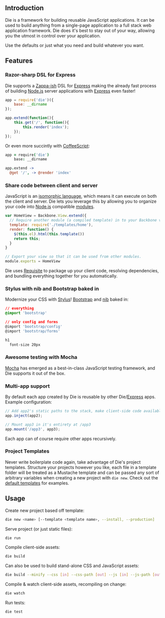 ## Introduction

Die is a framework for building reusable JavaScript applications. It can be used to build anything
from a single-page application to a full stack web application framework. Die does it's best to stay out
of your way, allowing you the utmost in control over your application.

Use the defaults or just what you need and build whatever you want.

## Features

### Razor-sharp DSL for Express
Die supports a [Zappa-ish][zappa] DSL for [Express][express] making the already fast process
of building [Node.js][node] server applications with [Express][express] even faster!

```javascript
app = require('die')({
    base: __dirname
});

app.extend(function(){
    this.get('/', function(){
        this.render('index');
    });
});
```

Or even more succintly with [CoffeeScript][coffee]:

```coffeescript
app = require('die')
    base: __dirname

app.extend ->
  @get '/', -> @render 'index'
```

### Share code between client and server
JavaScript is an [isomorphic language][isomorphic], which means it can execute on both the client
and server. Die lets you leverage this by allowing you to organize your code into [Node.js][node]
compatible [modules][modules].

```javascript
var HomeView = Backbone.View.extend({
  // Require another module (a compiled template) in to your Backbone view.
  template: require('./templates/home'),
  render: function() {
    $(this.el).html(this.template())
    return this;
  }
}

// Export your view so that it can be used from other modules.
module.exports = HomeView
```

Die uses [Requisite][requisite] to package up your client code, resolving dependencies, and bundling
 everything together for you automatically.

### Stylus with nib and Bootstrap baked in
Modernize your CSS with [Stylus][stylus]! [Bootstrap][bootstrap] and [nib][nib] baked in:

```css
// everything
@import 'bootstrap'

// only config and forms
@import 'bootstrap/config'
@import 'bootstrap/forms'

h1
  font-size 20px
```

### Awesome testing with Mocha
[Mocha][mocha] has emerged as a best-in-class JavaScript testing framework, and Die supports it out
of the box.

### Multi-app support
By default each app created by Die is reusable by other Die/[Express][express] apps. Example
configuration:

```javascript
// Add app2's static paths to the stack, make client-side code available.
app.inject(app2);

// Mount app3 in it's entirety at /app3
app.mount('/app3', app3);
```

Each app can of course require other apps recursively.

### Project Templates
Never write boilerplate code again, take advantage of Die's project templates.
Structure your projects however you like, each file in a template folder will be treated as a
Mustache template and can be passed any sort of arbitrary variables when creating a new project
with `die new`. Check out the [default templates][templates] for examples.

## Usage
Create new project based off template:

```bash
die new <name> [--template <template name>, --install, --production]
```

Serve project (or just static files):

```bash
die run
```

Compile client-side assets:

```bash
die build
```

Can also be used to build stand-alone CSS and JavaScript assets:

```bash
die build --minify --css [in] --css-path [out] --js [in] --js-path [out]
```

Compile & watch client-side assets, recompiling on change:

```bash
die watch
```

Run tests:

```bash
die test
```

[backbone]: http://backbonejs.org
[bootstrap]: http://twitter.github.com/bootstrap
[coffee]: http://coffeescript.org
[express]: http://expressjs.com
[isomorphic]: blog.nodejitsu.com/scaling-isomorphic-javascript-code
[jade]: http://jade-lang.com
[mocha]: https://visionmedia.github.com/mocha
[modules]: http://nodejs.org/api/modules.html
[nib]: https://github.com/visionmedia/nib
[node]: http://nodejs.org
[requisite]: http://requisitejs.org
[stylus]: http://learnboost.github.com/stylus
[templates]: https://github.com/zeekay/die/tree/master/templates
[zappa]: https://github.com/mauricemach/zappa

